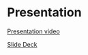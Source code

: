 # Presentation

[Presentation video]()

[Slide Deck](https://github.com/SilverLine-Security/Presentation/blob/main/Project%20SlideShow%20Presentation.pdf)
